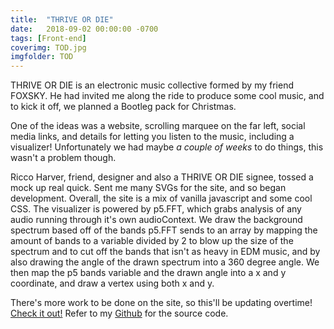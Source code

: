```yaml
---
title:  "THRIVE OR DIE"
date:   2018-09-02 00:00:00 -0700
tags: [Front-end]
coverimg: TOD.jpg
imgfolder: TOD
---
```

THRIVE OR DIE is an electronic music collective formed by my friend FOXSKY. He had invited me along the ride to produce some cool music, and to kick it off, we planned a Bootleg pack for Christmas.

One of the ideas was a website, scrolling marquee on the far left, social media links, and details for letting you listen to the music, including a visualizer! Unfortunately we had maybe _a couple of weeks_ to do things, this wasn't a problem though.

Ricco Harver, friend, designer and also a THRIVE OR DIE signee, tossed a mock up real quick. Sent me many SVGs for the site, and so began development. Overall, the site is a mix of vanilla javascript and some cool CSS. The visualizer is powered by p5.FFT, which grabs analysis of any audio running through it's own audioContext. We draw the background spectrum based off of the bands p5.FFT sends to an array by mapping the amount of bands to a variable divided by 2 to blow up the size of the spectrum and to cut off the bands that isn't as heavy in EDM music, and by also drawing the angle of the drawn spectrum into a 360 degree angle. We then map the p5 bands variable and the drawn angle into a x and y coordinate, and draw a vertex using both x and y.

There's more work to be done on the site, so this'll be updating overtime! <a href="http://todmg.club" target="_new">Check it out!</a> Refer to my <a href="">Github</a> for the source code.